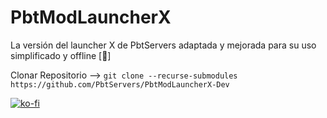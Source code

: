 # PbtModLauncherX

La versión del launcher X de PbtServers adaptada y mejorada para su uso simplificado y offline [🚀]

Clonar Repositorio --> `git clone --recurse-submodules https://github.com/PbtServers/PbtModLauncherX-Dev`

[![ko-fi](https://ko-fi.com/img/githubbutton_sm.svg)](https://ko-fi.com/T6T2CB7E1)
